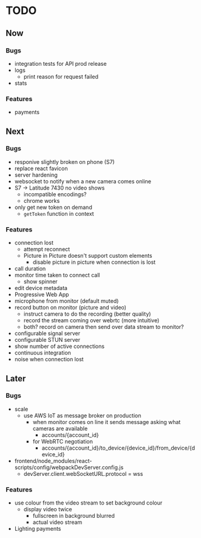# TODO
## Now
### Bugs
- integration tests for API prod release
- logs
    - print reason for request failed
- stats

### Features
- payments

## Next
### Bugs
- responive slightly broken on phone (S7)
- replace react favicon
- server hardening
- websocket to notify when a new camera comes online
- S7 -> Latitude 7430 no video shows
    - incompatible encodings?
    - chrome works
- only get new token on demand
    - `getToken` function in context

### Features
- connection lost
    - attempt reconnect
    - Picture in Picture doesn't support custom elements
        - disable picture in picture when connection is lost
- call duration
- monitor time taken to connect call
    - show spinner
- edit device metadata
- Progressive Web App
- microphone from monitor (default muted)
- record button on monitor (picture and video)
    - instruct camera to do the recording (better quality)
    - record the stream coming over webrtc (more intuitive)
    - both? record on camera then send over data stream to monitor?
- configurable signal server
- configurable STUN server
- show number of active connections
- continuous integration
- noise when connection lost

## Later
### Bugs
- scale
    - use AWS IoT as message broker on production
        - when monitor comes on line it sends message asking what cameras are available
            - accounts/{account_id}
        - for WebRTC negotiation 
            - accounts/{account_id}/to_device/{device_id}/from_device/{device_id}
- frontend/node_modules/react-scripts/config/webpackDevServer.config.js
    - devServer.client.webSocketURL.protocol = wss

### Features
- use colour from the video stream to set background colour
    - display video twice
        - fullscreen in background blurred
        - actual video stream
- Lighting payments
